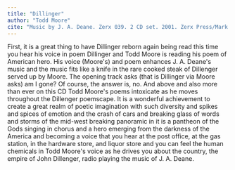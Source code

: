 ```yaml
---
title: "Dillinger"
author: "Todd Moore"
cite: "Music by J. A. Deane. Zerx 039. 2 CD set. 2001. Zerx Press/Mark Weber, 725 Van Buren Place SE, Albuquerque, New Mexico, 87108"
---
```


First, it is a great thing to have Dillinger reborn again being read this time you hear his voice in poem Dillinger and Todd Moore is reading his poem of American hero. His voice (Moore's) and poem enhances J. A. Deane's music and the music fits like a knife in the rare cooked steak of Dillenger served up by Moore. The opening track asks (that is Dillinger via Moore asks) am I gone? Of course, the answer is, no. And above and also more than ever on this CD Todd Moore's poems intoxicate as he moves throughout the Dillenger poemscape. It is a wonderful achievement to create a great realm of poetic imagination with such diversity and spikes and spices of emotion and the crash of cars and breaking glass of words and storms of the mid-west breaking panoramic in it is a pantheon of the Gods singing in chorus and a hero emerging from the darkness of the America and becoming a voice that you hear at the post office, at the gas station, in the hardware store, and liquor store and you can feel the human chemicals in Todd Moore's voice as he drives you about the country, the empire of John Dillenger, radio playing the music of J. A. Deane. 
